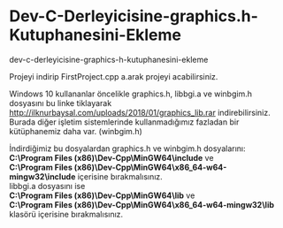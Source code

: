 # Dev-C-Derleyicisine-graphics.h-Kutuphanesini-Ekleme
dev-c-derleyicisine-graphics-h-kutuphanesini-ekleme


Projeyi indirip FirstProject.cpp a.arak projeyi acabilirsiniz.

Windows 10 kullananlar öncelikle graphics.h, libbgi.a ve winbgim.h dosyasını bu linke tiklayarak http://ilknurbaysal.com/uploads/2018/01/graphics_lib.rar indirebilirsiniz. Burada diğer işletim sistemlerinde kullanmadığımız fazladan bir kütüphanemiz daha var. (winbgim.h)

İndirdiğimiz bu dosyalardan graphics.h ve winbgim.h dosyalarını:
<br/><b>C:\Program Files (x86)\Dev-Cpp\MinGW64\include</b> ve
<br/><b>C:\Program Files (x86)\Dev-Cpp\MinGW64\x86_64-w64-mingw32\include</b> içerisine bırakmalısınız.
<br/>libbgi.a dosyasını ise
<br/><b>C:\Program Files (x86)\Dev-Cpp\MinGW64\lib</b> ve
<br/><b>C:\Program Files (x86)\Dev-Cpp\MinGW64\x86_64-w64-mingw32\lib</b> klasörü içerisine bırakmalısınız.
